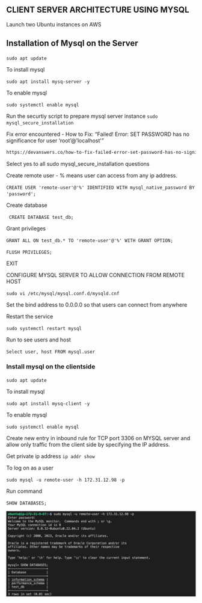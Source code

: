 ## CLIENT SERVER ARCHITECTURE USING MYSQL

Launch two Ubuntu instances on AWS 

## Installation of Mysql on the Server

`sudo apt update`

To install mysql

`sudo apt install mysq-server -y`

To enable mysql

`sudo systemctl enable mysql`

Run the securtiy script to prepare mysql server instance
`sudo mysql_secure_installation`

Fix error encountered - How to Fix: “Failed! Error: SET PASSWORD has no significance for user ‘root’@’localhost'”

```bash
https://devanswers.co/how-to-fix-failed-error-set-password-has-no-significance-for-user-rootlocalhost/?utm_content=cmp-true
```
Select yes to all sudo mysql_secure_installation questions

Create remote user - % means user can access from any ip address.

`CREATE USER 'remote-user'@'%' IDENTIFIED WITH mysql_native_password BY 'password';`

Create database

` CREATE DATABASE test_db;`

Grant privileges

`GRANT ALL ON test_db.* TO 'remote-user'@'%' WITH GRANT OPTION;`

`FLUSH PRIVILEGES;`

EXIT

CONFIGURE MYSQL SERVER TO ALLOW CONNECTION FROM REMOTE HOST

`sudo vi /etc/mysql/mysql.conf.d/mysqld.cnf`

Set the bind address to 0.0.0.0 so that users can connect from anywhere

Restart the service

`sudo systemctl restart mysql`

Run to see users and host

`Select user, host FROM mysql.user`


### Install mysql on the clientside


`sudo apt update`

To install mysql

`sudo apt install mysq-client -y`

To enable mysql

`sudo systemctl enable mysql`

Create new entry in inbound rule for TCP port 3306 on MYSQL server and allow only traffic from the client side by specifying the IP address.

Get private ip address
`ip addr show`

To log on as a user

`sudo mysql -u remote-user -h 172.31.12.98 -p`

Run command

`SHOW DATABASES;`

![Database](./Images/Databaseclient.png)